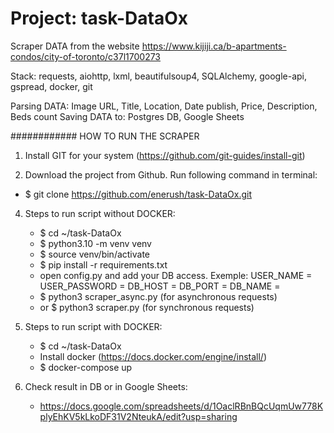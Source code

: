 Project: task-DataOx
===========================
Scraper DATA from the website https://www.kijiji.ca/b-apartments-condos/city-of-toronto/c37l1700273

Stack: requests, aiohttp, lxml, beautifulsoup4, SQLAlchemy, google-api, gspread, docker, git

Parsing DATA: Image URL, Title, Location, Date publish, Price, Description, Beds count
Saving DATA to: Postgres DB, Google Sheets


############ HOW TO RUN THE SCRAPER
1. Install GIT for your system (https://github.com/git-guides/install-git)

2. Download the project from Github. Run following command in terminal:
  - $ git clone https://github.com/enerush/task-DataOx.git

4. Steps to run script without DOCKER:
   - $ cd ~/task-DataOx
   - $ python3.10 -m venv venv
   - $ source venv/bin/activate
   - $ pip install -r requirements.txt
   - open config.py and add your DB access.
   Exemple:
           USER_NAME = <user name>
           USER_PASSWORD = <user password>
           DB_HOST = <database gost>
           DB_PORT = <database port>
           DB_NAME = <database name>
   - $ python3 scraper_async.py  (for asynchronous requests)
   - or $ python3 scraper.py  (for synchronous requests)

5. Steps to run script with DOCKER:
    - $ cd ~/task-DataOx
    - Install docker (https://docs.docker.com/engine/install/)
    - $ docker-compose up

6. Check result in DB or in Google Sheets:
   - https://docs.google.com/spreadsheets/d/1OaclRBnBQcUqmUw778KplyEhKV5kLkoDF31V2NteukA/edit?usp=sharing

